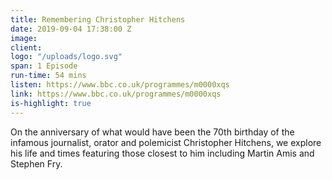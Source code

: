 ```yaml
---
title: Remembering Christopher Hitchens
date: 2019-09-04 17:38:00 Z
image: 
client: 
logo: "/uploads/logo.svg"
span: 1 Episode
run-time: 54 mins
listen: https://www.bbc.co.uk/programmes/m0000xqs
link: https://www.bbc.co.uk/programmes/m0000xqs
is-highlight: true
---
```


On the anniversary of what would have been the 70th birthday of the infamous journalist, orator and polemicist Christopher Hitchens, we explore his life and times featuring those closest to him including Martin Amis and Stephen Fry.
